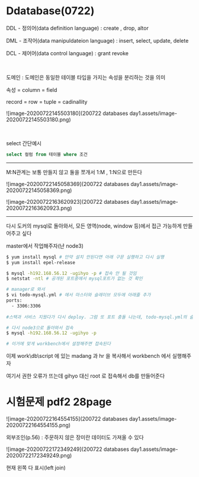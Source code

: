 # Ddatabase(0722)

DDL - 정의어(data definition language) : create , drop, altor

DML - 조작어(data manipuldateion language) : insert, select, update, delete

DCL - 제어어(data control language) : grant revoke

<br/>

도메인 : 도메인은 동일한 테이블 타입을 가지는 속성을 분리하는 것을 의미

속성 = column = field

record = row = tuple = cadinallity

![image-20200722145503180](200722 databases day1.assets/image-20200722145503180.png)

<br/>

select 간단예시

```sql
select 컬럼 from 테이블 where 조건
```

---

M:N관계는 보통 만들지 않고 둘을 쪼개서 1:M , 1:N으로 만든다

![image-20200722145058369](200722 databases day1.assets/image-20200722145058369.png)

![image-20200722163620923](200722 databases day1.assets/image-20200722163620923.png)

---

다시 도커의 mysql로 돌아와서, 모든 영역(node, window 등)에서 접근 가능하게 만들어주고 싶다

master에서 작업해주자(난 node3)

```sh
$ yum install mysql # 만약 설치 안된다면 아래 구문 실행하고 다시 실행
$ yum install epel-release

$ mysql -h192.168.56.12 -ugihyo -p # 접속 안 될 것임
$ netstat -ntl # 공개된 포트중에서 mysql포트가 없는 것 확인

# manager로 와서
$ vi todo-mysql.yml # 에서 마스터와 슬레이브 모두에 아래줄 추가
ports:
  - 3306:3306
  
#스택과 서비스 지웠다가 다시 deploy. 그럼 또 포트 충돌 나는데, todo-mysql.yml의 슬레이브 모두 주석처리 해버리자

# 다시 node3으로 돌아와서 접속
$ mysql -h192.168.56.12 -ugihyo -p

# 이거에 맞게 workbench에서 설정해주면 접속된다
```

이제 work\db\script 에 있는 madang 과 hr 을 복사해서 workbench 에서 실행해주자

여기서 권한 오류가 뜨는데 gihyo 대신 root 로 접속해서 db를 만들어준다

# 시험문제 pdf2 28page

![image-20200722164554155](200722 databases day1.assets/image-20200722164554155.png)



외부조인(p.56) : 주문하지 않은 장미란 데이터도 가져올 수 있다

![image-20200722172349249](200722 databases day1.assets/image-20200722172349249.png)

현재 왼쪽 다 표시(left join)
